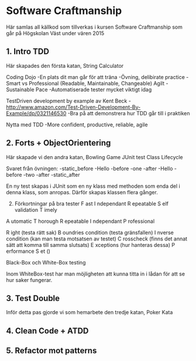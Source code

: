 # Software Craftmanship

Här samlas all källkod som tillverkas i kursen Software Craftmanship som går på Högskolan Väst under vären 2015

## 1. Intro TDD
Här skapades den första katan, String Calculator

Coding Dojo
    -En plats dit man går för att träna 
    -Övning, delibirate practice
    -Smart vs Professional (Readable, Maintainable, Changeable)
Agilt
    -Sustainable Pace
    -Automatiserade tester mycket viktigt idag

TestDriven development by example av Kent Beck
    -http://www.amazon.com/Test-Driven-Development-By-Example/dp/0321146530
    -Bra på att demonstrera hur TDD går till i praktiken

Nytta med TDD
    -More confident, productive, reliable, agile
    

## 2. Forts + ObjectOrientering
Här skapade vi den andra katan, Bowling Game
JUnit test Class Lifecycle

Svaret från övningen:
-static_before
-Hello
-before
-one
-after
-Hello
-before
-two
-after
-static_after

En ny test skapas i JUnit som en ny klass med methoden som enda del i denna klass, som anropas. Därför skapas klassen flera gånger.

2. Förkortningar på bra tester
 F ast
 I ndependant
 R epeatable
 S elf validation
 T imely

A utomatic
T horough
R epeatable
I ndependant
P rofessional

R ight (testa rätt sak)
B oundries condition (testa gränsfallen)
I nverse condition (kan man testa motsatsen av testet)
C rosscheck (finns det annat sätt att komma till samma slutsats)
E xceptions (hur hanteras dessa)
P erformance
S et ()

Black-Box och White-Box testing

Inom WhiteBox-test har man möjligheten att kunna titta in i lådan för att se hur saker fungerar.

## 3. Test Double
Inför detta pas gjorde vi som hemarbete den tredje katan, Poker Kata

## 4. Clean Code + ATDD

## 5. Refactor mot patterns
